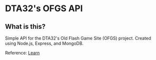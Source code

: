 # DTA32's OFGS API

## What is this?

Simple API for the DTA32's Old Flash Game Site (OFGS) project. Created using Node.js, Express, and MongoDB.

Reference: [Learn](https://www.freecodecamp.org/news/build-a-restful-api-using-node-express-and-mongodb/)
